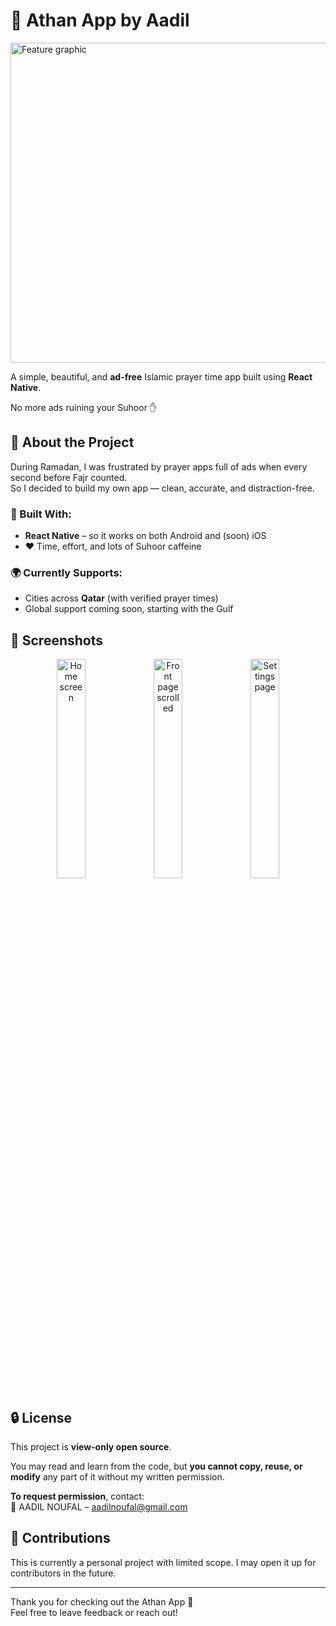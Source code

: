 # 🕌 Athan App by Aadil

<img width="512" alt="Feature graphic" src="https://github.com/user-attachments/assets/f0d53cc1-dea6-4671-bd27-e8e876af4772" />

A simple, beautiful, and **ad-free** Islamic prayer time app built using **React Native**.

No more ads ruining your Suhoor ✋

## 🚀 About the Project

During Ramadan, I was frustrated by prayer apps full of ads when every second before Fajr counted.  
So I decided to build my own app — clean, accurate, and distraction-free.

### 🔧 Built With:

- **React Native** – so it works on both Android and (soon) iOS
- ❤️ Time, effort, and lots of Suhoor caffeine

### 🌍 Currently Supports:

- Cities across **Qatar** (with verified prayer times)
- Global support coming soon, starting with the Gulf

## 📸 Screenshots

<p align="center">
  <img src="https://github.com/user-attachments/assets/50f1a4bf-dbef-48f0-9478-2df06c5a86df" alt="Home screen" width="30%" />
  <img src="https://github.com/user-attachments/assets/fbb26c9b-5a2a-42fd-9f41-2a7c0de091db" alt="Front page scrolled" width="30%" />
  <img src="https://github.com/user-attachments/assets/00f5f245-8a76-4370-b874-5b8dfc6fdf86" alt="Settings page" width="30%" />
</p>

## 🔒 License

This project is **view-only open source**.

You may read and learn from the code, but **you cannot copy, reuse, or modify** any part of it without my written permission.

**To request permission**, contact:  
📧 AADIL NOUFAL – aadilnoufal@gmail.com

## 🤝 Contributions

This is currently a personal project with limited scope. I may open it up for contributors in the future.

---

Thank you for checking out the Athan App 🙏  
Feel free to leave feedback or reach out!
